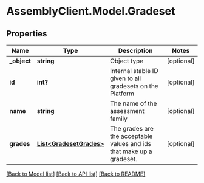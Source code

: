 # AssemblyClient.Model.Gradeset
## Properties

Name | Type | Description | Notes
------------ | ------------- | ------------- | -------------
**_object** | **string** | Object type | [optional] 
**id** | **int?** | Internal stable ID given to all gradesets on the Platform | [optional] 
**name** | **string** | The name of the assessment family | [optional] 
**grades** | [**List&lt;GradesetGrades&gt;**](GradesetGrades.md) | The grades are the acceptable values and ids that make up a gradeset. | [optional] 

[[Back to Model list]](../README.md#documentation-for-models) [[Back to API list]](../README.md#documentation-for-api-endpoints) [[Back to README]](../README.md)

